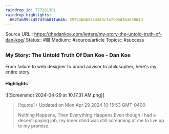 ```yaml
---
raindrop_id: 777281301
raindrop_highlights:
  662fab99cc457dfbb81fa646: 25724bb83324363cf47c06d3b3d3964d
---
```


Source URL:: https://thedankoe.com/letters/my-story-the-untold-truth-of-dan-koe/
Status:: #🟩 
Medium:: #source/article
Topics:: #success

### My Story: The Untold Truth Of Dan Koe - Dan Koe

From failure to web designer to brand advisor to philosopher, here&#39;s my entire story.

#### Highlights

![[Screenshot 2024-04-29 at 10.17.31 AM.png]]

> [!quote]+ Updated on Mon Apr 29 2024 10:15:53 GMT-0400
>
>Nothing Happens, Then Everything Happens
Even though I had a decent-paying job, my inner child was still screaming at me to live up to my promise.

